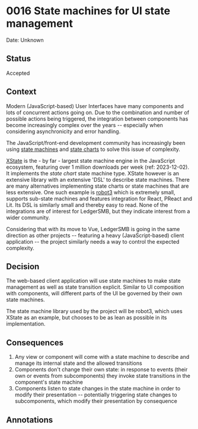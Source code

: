 # 0016 State machines for UI state management

Date: Unknown

## Status

Accepted

## Context

Modern (JavaScript-based) User Interfaces have many components and lots of
concurrent actions going on.  Due to the combination and number of possible
actions being triggered, the integration between components has become
increasingly complex over the years -- especially when considering
asynchronicity and error handling.

The JavaScript/front-end development community has increasingly been using
[state machines](https://en.wikipedia.org/wiki/Finite-state_machine) and
[state charts](https://en.wikipedia.org/wiki/UML_state_machine) to solve this
issue of complexity.

[XState](https://stately.ai/docs/xstate) is the - by far - largest state
machine engine in the JavaScript ecosystem, featuring over 1 million downloads
per week (ref: 2023-12-02).  It implements the *state chart* state machine
type.  XState however is an extensive library with an extensive 'DSL' to
describe state machines.  There are many alternatives implementing state charts
or state machines that are less extensive.  One such example is [robot3](https://thisrobot.life/)
which is extremely small, supports sub-state machines and features integration
for React, PReact and Lit.  Its DSL is similarly small and thereby easy to
read.  None of the integrations are of interest for LedgerSMB, but they
indicate interest from a wider community.

Considering that with its move to Vue, LedgerSMB is going in the same
direction as other projects -- featuring a heavy (JavaScript-based) client
application -- the project similarly needs a way to control the expected
complexity.

## Decision

The web-based client application will use state machines to make state
management as well as state transition explicit.  Similar to UI composition
with components, will different parts of the UI be governed by their own state
machines.

The state machine library used by the project will be robot3, which uses XState
as an example, but chooses to be as lean as possible in its implementation.

## Consequences

1. Any view or component will come with a state machine to describe and manage
   its internal state and the allowed transitions
2. Components don't change their own state: in response to events (their own or
   events from subcomponents) they invoke state transitions in the component's
   state machine
3. Components listen to state changes in the state machine in order to modify
   their presentation -- potentially triggering state changes to subcomponents,
   which modify their presentation by consequence

## Annotations
